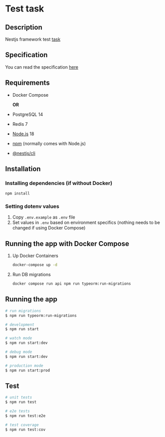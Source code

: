 # Test task

## Description

Nestjs framework test [task](https://github.com/kisilya/test-tasks/tree/main/nodeJS)

## Specification

You can read the specification [here](/specification.md)

## Requirements

- Docker Compose

  **OR**

- PostgreSQL 14
- Redis 7
- [Node.js](https://nodejs.org/) 18
- [npm](https://www.npmjs.com/) (normally comes with Node.js)
- [@nestjs/cli](https://docs.nestjs.com/cli/overview)

## Installation

### Installing dependencies (if without Docker)

```bash
npm install
```

### Setting dotenv values

1. Copy `.env.example` as `.env` file
2. Set values ​​in `.env` based on environment specifics (nothing needs to be changed if using Docker Compose)

## Running the app with Docker Compose

1. Up Docker Containers

    ```bash
    docker-compose up -d
    ```

2. Run DB migrations

    ```bash
    docker compose run api npm run typeorm:run-migrations
    ```

## Running the app

```bash
# run migrations
$ npm run typeorm:run-migrations

# development
$ npm run start

# watch mode
$ npm run start:dev

# debug mode
$ npm run start:dev

# production mode
$ npm run start:prod
```

## Test

```bash
# unit tests
$ npm run test

# e2e tests
$ npm run test:e2e

# test coverage
$ npm run test:cov
```
